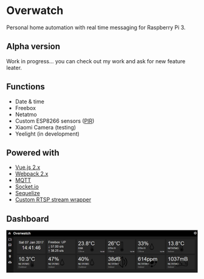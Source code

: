 # Overwatch

Personal home automation with real time messaging for Raspberry Pi 3.

## Alpha version

Work in progress... you can check out my work and ask for new feature leater.

## Functions

- Date & time
- Freebox
- Netatmo
- Custom ESP8266 sensors ([PIR](https://github.com/Wifsimster/pir-mqtt))
- Xiaomi Camera (testing)
- Yeelight (in development)

## Powered with

- [Vue.js 2.x](https://vuejs.org/)
- [Webpack 2.x](https://webpack.js.org/)
- [MQTT](https://github.com/mqttjs/MQTT.js)
- [Socket.io](http://socket.io/)
- [Sequelize](http://docs.sequelizejs.com/en/v3/)
- [Custom RTSP stream wrapper](https://github.com/Wifsimster/node-rtsp-stream-es6)

## Dashboard

![scheme](https://github.com/Wifsimster/overwatch/blob/master/cover.png)
